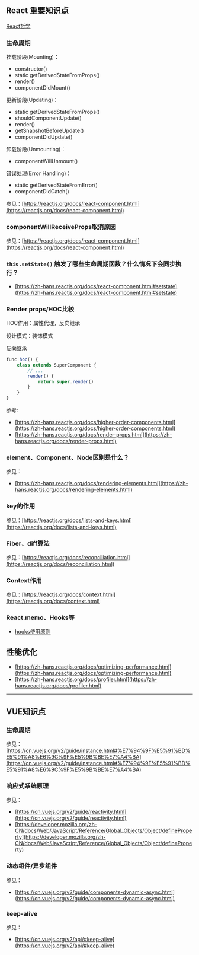 ## React 重要知识点

[React哲学](https://zh-hans.reactjs.org/docs/thinking-in-react.html)

### **生命周期**

挂载阶段(Mounting)：
- constructor()
- static getDerivedStateFromProps()
- render()
- componentDidMount()

更新阶段(Updating)：
- static getDerivedStateFromProps()
- shouldComponentUpdate()
- render()
- getSnapshotBeforeUpdate()
- componentDidUpdate()

卸载阶段(Unmounting)：
- componentWillUnmount()

错误处理(Error Handling)：
- static getDerivedStateFromError()
- componentDidCatch()

参见：[https://reactjs.org/docs/react-component.html](https://reactjs.org/docs/react-component.html)

### **componentWillReceiveProps取消原因**

参见：[https://reactjs.org/docs/react-component.html](https://reactjs.org/docs/react-component.html)

### **`this.setState()` 触发了哪些生命周期函数？什么情况下会同步执行？**

- [https://zh-hans.reactjs.org/docs/react-component.html#setstate](https://zh-hans.reactjs.org/docs/react-component.html#setstate)

### **Render props/HOC比较**

HOC作用：属性代理，反向继承

设计模式：装饰模式

反向继承

```javascript
func hoc() {
    class extends SuperComponent {
        // ...
        render() {
            return super.render()
        }
    }
}
```

参考:

- [https://zh-hans.reactjs.org/docs/higher-order-components.html](https://zh-hans.reactjs.org/docs/higher-order-components.html)
- [https://zh-hans.reactjs.org/docs/render-props.html](https://zh-hans.reactjs.org/docs/render-props.html)

### **element、Component、Node区别是什么？**

参见：
- [https://zh-hans.reactjs.org/docs/rendering-elements.html](https://zh-hans.reactjs.org/docs/rendering-elements.html)

### **key的作用**

参见：[https://reactjs.org/docs/lists-and-keys.html](https://reactjs.org/docs/lists-and-keys.html)

### **Fiber、diff算法**

参见：[https://reactjs.org/docs/reconciliation.html](https://reactjs.org/docs/reconciliation.html)

### **Context作用**

参见：[https://reactjs.org/docs/context.html](https://reactjs.org/docs/context.html)

### **React.memo、Hooks等**

- [hooks使用原则](https://zh-hans.reactjs.org/docs/hooks-rules.html)

## 性能优化

- [https://zh-hans.reactjs.org/docs/optimizing-performance.html](https://zh-hans.reactjs.org/docs/optimizing-performance.html)
- [https://zh-hans.reactjs.org/docs/profiler.html](https://zh-hans.reactjs.org/docs/profiler.html)

---

## **VUE知识点**

### **生命周期**

参见：[https://cn.vuejs.org/v2/guide/instance.html#%E7%94%9F%E5%91%BD%E5%91%A8%E6%9C%9F%E5%9B%BE%E7%A4%BA](https://cn.vuejs.org/v2/guide/instance.html#%E7%94%9F%E5%91%BD%E5%91%A8%E6%9C%9F%E5%9B%BE%E7%A4%BA)

### **响应式系统原理**

参见：
- [https://cn.vuejs.org/v2/guide/reactivity.html](https://cn.vuejs.org/v2/guide/reactivity.html)
- [https://developer.mozilla.org/zh-CN/docs/Web/JavaScript/Reference/Global_Objects/Object/defineProperty](https://developer.mozilla.org/zh-CN/docs/Web/JavaScript/Reference/Global_Objects/Object/defineProperty)

### **动态组件/异步组件**

参见：
- [https://cn.vuejs.org/v2/guide/components-dynamic-async.html](https://cn.vuejs.org/v2/guide/components-dynamic-async.html)

### **keep-alive**

参见：
- [https://cn.vuejs.org/v2/api/#keep-alive](https://cn.vuejs.org/v2/api/#keep-alive)
